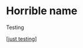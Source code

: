 # Horrible name

Testing

[[just testing]]

[//begin]: # "Autogenerated link references for markdown compatibility"
[just testing]: just-testing.public.md "just testing"
[//end]: # "Autogenerated link references"